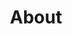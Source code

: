 ---
title: About
position: 3
headline: We exist to bring freedom, safety, & hope.
layout: about
section1_title: Our Story
section1_body: Real Escape from the Sex Trade is an independent 501c3, Washington State Charitable Nonprofit Organization. REST was founded in November 2009 by a small team of women with experience dealing with troubled youth and sexual abuse issues, and other members of the team with backgrounds in wraparound services and case management to develop relationships with people being commercially sexually exploited (trafficked), or otherwise engaged in the sex trade or are at risk to enter. 
section1_cta: Read more
section1_cta_link: /story
section2_headline: Leadership 
section2a_title: Executive Director
section2a_name: Amanda Hightower
section2a_photo: /uploads/rest_staff_amanda.jpg
section2a_desc: Loved by Jesus, our greatest Advocate, Amanda is both pioneer and counselor at heart. She holds an MSW from the University of Washington and envisions a community free of exploitation. <a href="mailto:amanda@iwantrest.com">amanda@iwantrest.com</a>.
section2b_title: Director of Operations
section2b_name: Bridget Battistoni
section2b_photo: /uploads/rest_staff_bridget.jpg
section2b_desc: Compelled by the love of Jesus, Bridget excels at envisioning, engineering and general chaos-wrangling. Dreams of a world free from exploitation. Leader. Writer. Counselor. Builder.
section3_headline: Our Values  
section3_body: Our values are our attempt to articulate our identity, and to define the manner in which we approach our work. Our values are about how we view all people, in particular, our clients, and our motivation for why we do what we do.
section3a_title: One:One Over Many
section3a_body: There are many ways to join anti-human trafficking efforts, such as through awareness, education, legislation, etc. Though these efforts are necessary and vital, today, people are suffering the consequences of sexual exploitation and addiction who need hope for real and lasting change. Therefore, we bring care to the individual through direct one-to-one contact.
section3b_title: Arduous Over Effortless
section3b_body: Due to the nature of our approach, we know this is a long- suffering and painful work. We know not all people are called to this approach, but we are certain this is our purpose. We meet clients where they are and walk with them to the end. Relationships are hard work, but the highlights of joy throughout outweigh the suffering found within.
section3c_title: People Over Cause
section3c_body: We do not fight for a cause or an ideology. Though we have an ideology and are a part of a cause, it’s not why we’re here. We exist to serve suffering people who experience complex emotions. They are people of great value.
section3d_title: Persons Over People
section3d_body: In a more nuanced sense, we serve individuals. We get to know them by name and spend time with each one. We learn about their hopes and dreams. This is not a factory and they are not products on an assembly line. We care for each one according to their individualized need.
section3e_title: Helpers Over Heroes
section3e_body: The narrative surrounding the sex trade is often one of villains and heroes. The heroes are rescuers, and the villains are the traffickers and johns. We’ve learned it’s not that black and white. We are not rescuers. We are not better or more valuable than those we serve.
section3f_title: Holistic Over Piecemeal
section3f_body: We’re in this till the end. As far as they are willing to walk, we will be with them. We don’t just want clients physically out of the sex trade; we want them to be whole, free from fears and filled with hope and dreams.
section3g_title: Women & Men
section3g_body: We serve both men and women. Those enslaved in the sex trade include those being exploited for sex, those soliciting commercial sex, and those profiting off the commercial exploitation of others. Like us, they are not all without fault, and some are more guilty than others, but they all need redemption.
section3h_title: For Our Joy & His Glory
section3h_body: Our chief end is His glory and the joy of those serving and those being served.
---